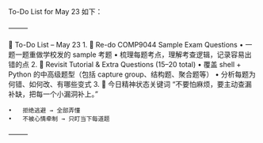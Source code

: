 To-Do List for May 23 如下：

⸻

🧠 To-Do List – May 23
	1.	📝 Re-do COMP9044 Sample Exam Questions
	•	一题一题重做学校发的 sample 考题
	•	梳理每题考点，理解考查逻辑，记录容易出错的点
	2.	🧪 Revisit Tutorial & Extra Questions (15–20 total)
	•	覆盖 shell + Python 的中高级题型（包括 capture group、结构题、聚合题等）
	•	分析每题为何错、如何改、有哪些变式
	3.	🧭 今日精神状态关键词
“不要怕麻烦，要主动查漏补缺，把每一个小漏洞补上。”

	•	拒绝逃避 → 全部弄懂
	•	不被心情牵制 → 只盯当下每道题
⸻
